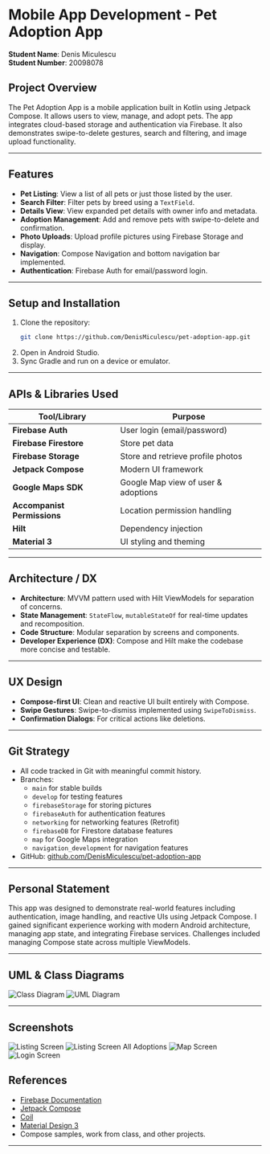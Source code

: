 # Mobile App Development - Pet Adoption App

**Student Name**: Denis Miculescu  
**Student Number**: 20098078

## Project Overview

The Pet Adoption App is a mobile application built in Kotlin using Jetpack Compose. 
It allows users to view, manage, and adopt pets. The app integrates cloud-based storage and authentication via Firebase. 
It also demonstrates swipe-to-delete gestures, search and filtering, and image upload functionality.

---

## Features

- **Pet Listing**: View a list of all pets or just those listed by the user.
- **Search Filter**: Filter pets by breed using a `TextField`.
- **Details View**: View expanded pet details with owner info and metadata.
- **Adoption Management**: Add and remove pets with swipe-to-delete and confirmation.
- **Photo Uploads**: Upload profile pictures using Firebase Storage and display.
- **Navigation**: Compose Navigation and bottom navigation bar implemented.
- **Authentication**: Firebase Auth for email/password login.

---

## Setup and Installation

1. Clone the repository:
    ```bash
    git clone https://github.com/DenisMiculescu/pet-adoption-app.git
    ```
2. Open in Android Studio.
3. Sync Gradle and run on a device or emulator.

---

## APIs & Libraries Used

| Tool/Library                | Purpose                             |
|-----------------------------|-------------------------------------|
| **Firebase Auth**           | User login (email/password)         |
| **Firebase Firestore**      | Store pet data                      |
| **Firebase Storage**        | Store and retrieve profile photos   |
| **Jetpack Compose**         | Modern UI framework                 |
| **Google Maps SDK**         | Google Map view of user & adoptions |
| **Accompanist Permissions** | Location permission handling        |
| **Hilt**                    | Dependency injection                |
| **Material 3**              | UI styling and theming              |

---

## Architecture / DX

- **Architecture**: MVVM pattern used with Hilt ViewModels for separation of concerns.
- **State Management**: `StateFlow`, `mutableStateOf` for real-time updates and recomposition.
- **Code Structure**: Modular separation by screens and components.
- **Developer Experience (DX)**: Compose and Hilt make the codebase more concise and testable.

---

## UX Design

- **Compose-first UI**: Clean and reactive UI built entirely with Compose.
- **Swipe Gestures**: Swipe-to-dismiss implemented using `SwipeToDismiss`.
- **Confirmation Dialogs**: For critical actions like deletions.

---

## Git Strategy

- All code tracked in Git with meaningful commit history.
- Branches:
   - `main` for stable builds
   - `develop` for testing features
   - `firebaseStorage` for storing pictures
   - `firebaseAuth` for authentication features
   - `networking` for networking features (Retrofit)
   - `firebaseDB` for Firestore database features
   - `map` for Google Maps integration
   - `navigation_development` for navigation features
- GitHub: [github.com/DenisMiculescu/pet-adoption-app](https://github.com/DenisMiculescu/pet-adoption-app)

---

## Personal Statement

This app was designed to demonstrate real-world features including authentication, image handling, and reactive UIs using Jetpack Compose. 
I gained significant experience working with modern Android architecture, managing app state, and integrating Firebase services. 
Challenges included managing Compose state across multiple ViewModels.

---

## UML & Class Diagrams

![Class Diagram](app/src/res/drawable/adoption_model.png)
![UML Diagram](app/src/res/drawable/uml_diagram.png)

---

## Screenshots
![Listing Screen](app/src/res/drawable/listing_screen.png)
![Listing Screen All Adoptions](app/src/res/drawable/listing_screen_all.png)
![Map Screen](app/src/res/drawable/map_screen.png)
![Login Screen](app/src/res/drawable/login_screen.png)


## References

- [Firebase Documentation](https://firebase.google.com/docs)
- [Jetpack Compose](https://developer.android.com/jetpack/compose)
- [Coil](https://coil-kt.github.io/coil/)
- [Material Design 3](https://m3.material.io/)
- Compose samples, work from class, and other projects.

---

